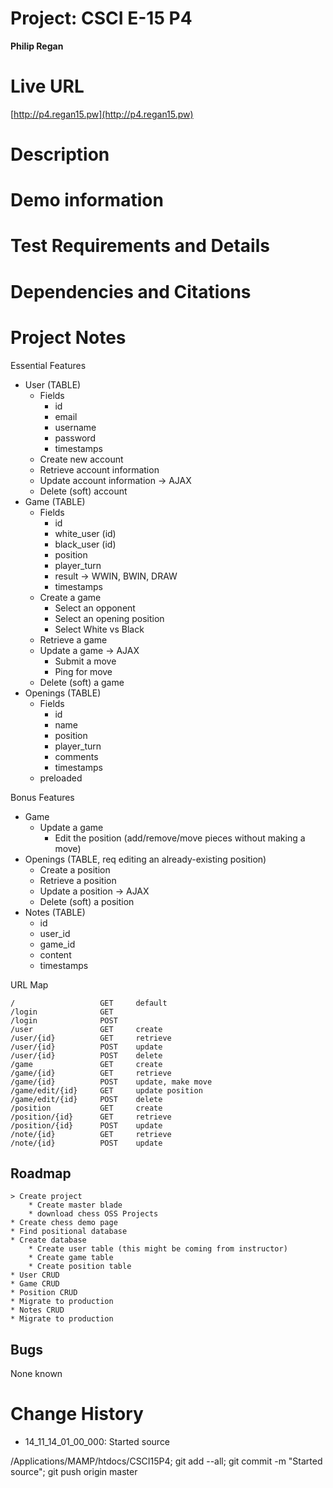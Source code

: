 # Project: CSCI E-15 P4
**Philip Regan**

# Live URL
[http://p4.regan15.pw](http://p4.regan15.pw)

# Description
<!-- 2-3+ sentences -->

# Demo information
<!-- If you attend your section to do an in-person demo, make a note of this. If you opt to do the Jing screencast demo, include the link here .-->

# Test Requirements and Details
<!-- Any details the instructor or TA needs to know, for example, test credentials. -->

# Dependencies and Citations
<!--A list of any plugins, libraries, packages or outside code used in the project. See Student Responsibilities for more details on avoiding code plagiarism.-->

# Project Notes

Essential Features
* User (TABLE)
	* Fields
		* id
		* email
		* username
		* password
		* timestamps
	* Create new account
	* Retrieve account information
	* Update account information -> AJAX
	* Delete (soft) account
* Game (TABLE)
	* Fields
		* id
		* white_user (id)
		* black_user (id)
		* position
		* player_turn
		* result -> WWIN, BWIN, DRAW
		* timestamps
	* Create a game
		* Select an opponent
		* Select an opening position
		* Select White vs Black
	* Retrieve a game
	* Update a game -> AJAX
		* Submit a move
		* Ping for move
	* Delete (soft) a game
* Openings (TABLE)
	* Fields
		* id
		* name
		* position
		* player_turn
		* comments
		* timestamps
	* preloaded
	
Bonus Features

* Game
	* Update a game
		* Edit the position (add/remove/move pieces without making a move)
* Openings (TABLE, req editing an already-existing position)
	* Create a position
	* Retrieve a position
	* Update a position -> AJAX
	* Delete (soft) a position
* Notes (TABLE)
	* id
	* user_id
	* game_id
	* content
	* timestamps

URL Map

	/					GET		default
	/login				GET
	/login				POST
	/user				GET		create
	/user/{id}			GET		retrieve
	/user/{id}			POST	update
	/user/{id}			POST	delete
	/game				GET		create
	/game/{id}			GET		retrieve
	/game/{id}			POST	update, make move
	/game/edit/{id}		GET		update position
	/game/edit/{id}		POST	delete
	/position			GET		create
	/position/{id}		GET		retrieve
	/position/{id}		POST	update
	/note/{id}			GET		retrieve
	/note/{id}			POST	update

## Roadmap

	> Create project
		* Create master blade
		* download chess OSS Projects
	* Create chess demo page
	* Find positional database
	* Create database
		* Create user table (this might be coming from instructor)
		* Create game table
		* Create position table
	* User CRUD
	* Game CRUD
	* Position CRUD
	* Migrate to production
	* Notes CRUD
	* Migrate to production

## Bugs
None known

# Change History

* 14\_11\_14\_01\_00\_000: Started source

/Applications/MAMP/htdocs/CSCI15P4; git add --all; git commit -m "Started source"; git push origin master